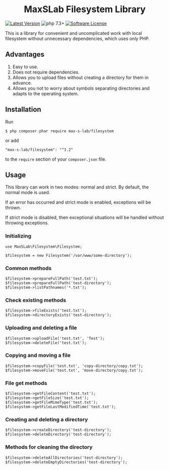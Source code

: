 <h1 align="center">
  MaxSLab Filesystem Library 
</h1>

[![Latest Version](https://img.shields.io/github/tag/max-s-lab/filesystem.svg)](https://github.com/max-s-lab/filesystem/releases)
![php 7.3+](https://img.shields.io/badge/php-min%207.3.0-blue.svg)
[![Software License](https://img.shields.io/badge/license-MIT-brightgreen.svg)](https://github.com/max-s-lab/filesystem/blob/master/LICENSE)

This is a library for convenient and uncomplicated work with local filesystem without unnecessary dependencies, which uses only PHP.

## Advantages

1. Easy to use.
2. Does not require dependencies.
3. Allows you to upload files without creating a directory for them in advance.
4. Allows you not to worry about symbols separating directories and adapts to the operating system.

## Installation
Run
```
$ php composer.phar require max-s-lab/filesystem
```

or add

```
"max-s-lab/filesystem": "^1.2"
```

to the ```require``` section of your `composer.json` file.

## Usage

This library can work in two modes: normal and strict. By default, the normal mode is used.

If an error has occurred and strict mode is enabled, exceptions will be thrown. 

If strict mode is disabled, then exceptional situations will be handled without throwing exceptions.

### Initializing
```
use MaxSLab\Filesystem\Filesystem;

$filesystem = new Filesystem('/var/www/some-directory');
```

### Common methods
```
$filesystem->prepareFullPath('test.txt');
$filesystem->prepareFullPath('test-directory');
$filesystem->listPathnames('*.txt');
```

### Check existing methods
```
$filesystem->fileExists('test.txt');
$filesystem->directoryExists('test-directory');
```

### Uploading and deleting a file
```
$filesystem->uploadFile('test.txt', 'Test');
$filesystem->deleteFile('test.txt');
```

### Copying and moving a file
```
$filesystem->copyFile('test.txt', 'copy-directory/copy.txt');
$filesystem->moveFile('test.txt', 'move-directory/copy.txt');
```

### File get methods
```
$filesystem->getFileContent('test.txt');
$filesystem->getFileSize('test.txt');
$filesystem->getFileMimeType('test.txt');
$filesystem->getFileLastModifiedTime('test.txt');
```

### Creating and deleting a directory
```
$filesystem->createDirectory('test-directory');
$filesystem->deleteDirectory('test-directory');
```

### Methods for cleaning the directory
```
$filesystem->deleteAllDirectories('test-directory');
$filesystem->deleteEmptyDirectories('test-directory');
```

